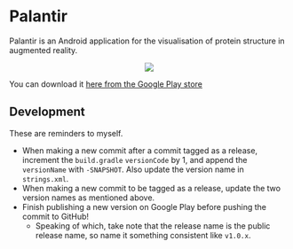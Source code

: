 # Palantir

Palantir is an Android application for the visualisation of protein structure in
augmented reality.

<div align="center">
  <img src="docs/preview.gif">
</div>

You can download it [here from the Google Play store](
https://play.google.com/store/apps/details?id=io.ningyuan.palantir)

## Development

These are reminders to myself.

- When making a new commit after a commit tagged as a release, increment the `build.gradle` `versionCode` by 1, and append the `versionName` with `-SNAPSHOT`.
  Also update the version name in `strings.xml`.
- When making a new commit to be tagged as a release, update the two version names as mentioned above.
- Finish publishing a new version on Google Play before pushing the commit to GitHub!
  - Speaking of which, take note that the release name is the public release name, so name it something consistent like `v1.0.x`.
